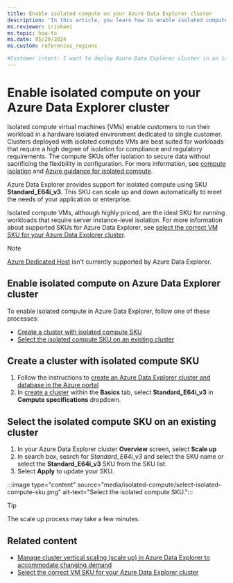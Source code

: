 ```yaml
---
title: Enable isolated compute on your Azure Data Explorer cluster
description: 'In this article, you learn how to enable isolated compute on your Azure Data Explorer cluster by selecting the correct SKU.'
ms.reviewer: iriskami
ms.topic: how-to
ms.date: 05/20/2024
ms.custom: references_regions

#Customer intent: I want to deploy Azure Data Explorer cluster in an isolated compute SKU.
---
```


# Enable isolated compute on your Azure Data Explorer cluster

Isolated compute virtual machines (VMs) enable customers to run their workload in a hardware isolated environment dedicated to single customer. Clusters deployed with isolated compute VMs are best suited for workloads that require a high degree of isolation for compliance and regulatory requirements. The compute SKUs offer isolation to secure data without sacrificing the flexibility in configuration. For more information, see [compute isolation](/azure/security/fundamentals/isolation-choices#compute-isolation) and [Azure guidance for isolated compute](/azure/azure-government/azure-secure-isolation-guidance#compute-isolation).

Azure Data Explorer provides support for isolated compute using SKU **Standard_E64i_v3**. This SKU can scale up and down automatically to meet the needs of your application or enterprise.

Isolated compute VMs, although highly priced, are the ideal SKU for running workloads that require server instance-level isolation. For more information about supported SKUs for Azure Data Explorer, see [select the correct VM SKU for your Azure Data Explorer cluster](manage-cluster-choose-sku.md).

> [!NOTE]
> [Azure Dedicated Host](https://azure.microsoft.com/services/virtual-machines/dedicated-host/) isn't currently supported by Azure Data Explorer. 

## Enable isolated compute on Azure Data Explorer cluster 

To enable isolated compute in Azure Data Explorer, follow one of these processes:
* [Create a cluster with isolated compute SKU](#create-a-cluster-with-isolated-compute-sku)
* [Select the isolated compute SKU on an existing cluster](#select-the-isolated-compute-sku-on-an-existing-cluster)

## Create a cluster with isolated compute SKU

1. Follow the instructions to [create an Azure Data Explorer cluster and database in the Azure portal](create-cluster-and-database.md)
2. In [create a cluster](create-cluster-and-database.md#create-a-cluster) within the **Basics** tab, select **Standard_E64i_v3** in **Compute specifications** dropdown.

## Select the isolated compute SKU on an existing cluster

1. In your Azure Data Explorer cluster **Overview** screen, select **Scale up**
1. In search box, search for *Standard_E64i_v3* and select the SKU name or select the **Standard_E64i_v3** SKU from the SKU list.
1. Select **Apply** to update your SKU. 

:::image type="content" source="media/isolated-compute/select-isolated-compute-sku.png" alt-text="Select the isolated compute SKU.":::

> [!TIP]
> The scale up process may take a few minutes.

## Related content

* [Manage cluster vertical scaling (scale up) in Azure Data Explorer to accommodate changing demand](manage-cluster-vertical-scaling.md)
* [Select the correct VM SKU for your Azure Data Explorer cluster](manage-cluster-choose-sku.md)
